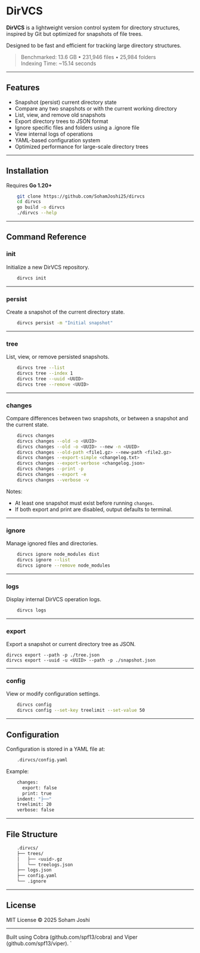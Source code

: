 # DirVCS

**DirVCS** is a lightweight version control system for directory structures, inspired by Git but optimized for snapshots of file trees.

Designed to be fast and efficient for tracking large directory structures.

> Benchmarked: 13.6 GB • 231,946 files • 25,984 folders  
> Indexing Time: ~15.14 seconds

---

## Features

- Snapshot (persist) current directory state
- Compare any two snapshots or with the current working directory
- List, view, and remove old snapshots
- Export directory trees to JSON format
- Ignore specific files and folders using a .ignore file
- View internal logs of operations
- YAML-based configuration system
- Optimized performance for large-scale directory trees

---

## Installation

Requires **Go 1.20+**
```bash
    git clone https://github.com/SohamJoshi25/dirvcs
    cd dirvcs
    go build -o dirvcs
    ./dirvcs --help
```
---

## Command Reference

### init

Initialize a new DirVCS repository.
```bash
    dirvcs init
```
---

### persist

Create a snapshot of the current directory state.
```bash
    dirvcs persist -m "Initial snapshot"
```
---

### tree

List, view, or remove persisted snapshots.
```bash
    dirvcs tree --list
    dirvcs tree --index 1
    dirvcs tree --uuid <UUID>
    dirvcs tree --remove <UUID>
```
---

### changes

Compare differences between two snapshots, or between a snapshot and the current state.
```bash
    dirvcs changes
    dirvcs changes --old -o <UUID>
    dirvcs changes --old -o <UUID> --new -n <UUID>
    dirvcs changes --old-path <file1.gz> --new-path <file2.gz>
    dirvcs changes --export-simple <changelog.txt>
    dirvcs changes --export-verbose <changelog.json>
    dirvcs changes --print -p
    dirvcs changes --export -e
    dirvcs changes --verbose -v
```
Notes:
- At least one snapshot must exist before running `changes`.
- If both export and print are disabled, output defaults to terminal.

---

### ignore

Manage ignored files and directories.
```bash
    dirvcs ignore node_modules dist
    dirvcs ignore --list
    dirvcs ignore --remove node_modules
```
---

### logs

Display internal DirVCS operation logs.
```bash
    dirvcs logs
```
---

### export

Export a snapshot or current directory tree as JSON.

    dirvcs export --path -p ./tree.json
    dirvcs export --uuid -u <UUID> --path -p ./snapshot.json

---

### config

View or modify configuration settings.
```bash
    dirvcs config
    dirvcs config --set-key treelimit --set-value 50
```
---

## Configuration

Configuration is stored in a YAML file at:
```bash
    .dirvcs/config.yaml
```
Example:
```bash
    changes:
      export: false
      print: true
    indent: "├──"
    treelimit: 20
    verbose: false
```
---

## File Structure
```bash
    .dirvcs/
    ├── trees/
    │   ├── <uuid>.gz
    │   └── treelogs.json
    ├── logs.json
    ├── config.yaml
    └── .ignore
```
---

## License

MIT License © 2025 Soham Joshi

---

Built using Cobra (github.com/spf13/cobra) and Viper (github.com/spf13/viper).
`
